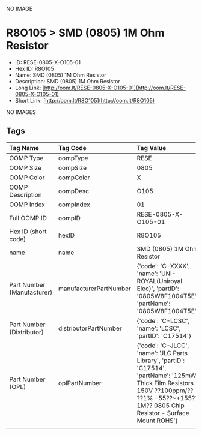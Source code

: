 


  
NO IMAGE  
# R8O105 > SMD (0805) 1M Ohm Resistor

- ID: RESE-0805-X-O105-01
- Hex ID: R8O105
- Name: SMD (0805) 1M Ohm Resistor
- Description: SMD (0805) 1M Ohm Resistor
- Long Link: [http://oom.lt/RESE-0805-X-O105-01](http://oom.lt/RESE-0805-X-O105-01)
- Short Link: [http://oom.lt/R8O105](http://oom.lt/R8O105)
  
NO IMAGES  
## Tags
  

|Tag Name|Tag Code|Tag Value|
| :--- | :--- | :--- |
|OOMP Type|oompType|RESE|
|OOMP Size|oompSize|0805|
|OOMP Color|oompColor|X|
|OOMP Description|oompDesc|O105|
|OOMP Index|oompIndex|01|
|Full OOMP ID|oompID|RESE-0805-X-O105-01|
|Hex ID (short code)|hexID|R8O105|
|name|name|SMD (0805) 1M Ohm Resistor|
|Part Number (Manufacturer)|manufacturerPartNumber|{'code': 'C-XXXX', 'name': 'UNI-ROYAL(Uniroyal Elec)', 'partID': '0805W8F1004T5E', 'partName': '0805W8F1004T5E'}|
|Part Number (Distributor)|distributorPartNumber|{'code': 'C-LCSC', 'name': 'LCSC', 'partID': 'C17514'}|
|Part Number (OPL)|oplPartNumber|{'code': 'C-JLCC', 'name': 'JLC Parts Library', 'partID': 'C17514', 'partName': '125mW Thick Film Resistors 150V ??100ppm/?? ??1% -55??~+155?? 1M?? 0805  Chip Resistor - Surface Mount ROHS'}|
||||
